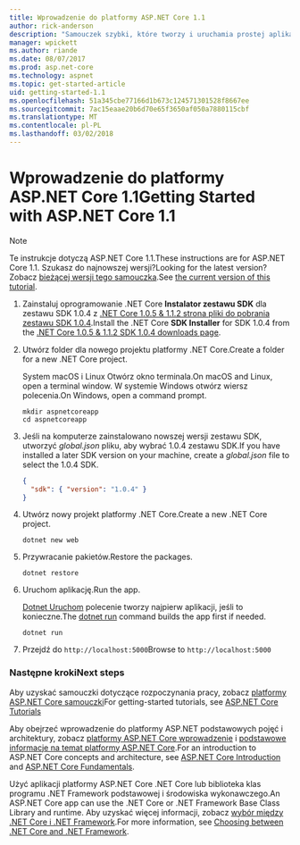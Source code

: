 ```yaml
---
title: Wprowadzenie do platformy ASP.NET Core 1.1
author: rick-anderson
description: "Samouczek szybki, które tworzy i uruchamia prostej aplikacji Hello World przy użyciu platformy ASP.NET Core 1.1."
manager: wpickett
ms.author: riande
ms.date: 08/07/2017
ms.prod: asp.net-core
ms.technology: aspnet
ms.topic: get-started-article
uid: getting-started-1.1
ms.openlocfilehash: 51a345cbe77166d1b673c124571301528f8667ee
ms.sourcegitcommit: 7ac15eaae20b6d70e65f3650af050a7880115cbf
ms.translationtype: MT
ms.contentlocale: pl-PL
ms.lasthandoff: 03/02/2018
---
```

# <a name="getting-started-with-aspnet-core-11"></a><span data-ttu-id="877af-103">Wprowadzenie do platformy ASP.NET Core 1.1</span><span class="sxs-lookup"><span data-stu-id="877af-103">Getting Started with ASP.NET Core 1.1</span></span>

> [!NOTE]
> <span data-ttu-id="877af-104">Te instrukcje dotyczą ASP.NET Core 1.1.</span><span class="sxs-lookup"><span data-stu-id="877af-104">These instructions are for ASP.NET Core 1.1.</span></span> <span data-ttu-id="877af-105">Szukasz do najnowszej wersji?</span><span class="sxs-lookup"><span data-stu-id="877af-105">Looking for the latest version?</span></span> <span data-ttu-id="877af-106">Zobacz [bieżącej wersji tego samouczka](xref:getting-started).</span><span class="sxs-lookup"><span data-stu-id="877af-106">See [the current version of this tutorial](xref:getting-started).</span></span>

1. <span data-ttu-id="877af-107">Zainstaluj oprogramowanie .NET Core **Instalator zestawu SDK** dla zestawu SDK 1.0.4 z [.NET Core 1.0.5 & 1.1.2 strona pliki do pobrania zestawu SDK 1.0.4](https://github.com/dotnet/core/blob/master/release-notes/download-archives/1.0.5-download.md).</span><span class="sxs-lookup"><span data-stu-id="877af-107">Install the .NET Core **SDK Installer** for SDK 1.0.4 from the [.NET Core 1.0.5 & 1.1.2 SDK 1.0.4 downloads page](https://github.com/dotnet/core/blob/master/release-notes/download-archives/1.0.5-download.md).</span></span>

2. <span data-ttu-id="877af-108">Utwórz folder dla nowego projektu platformy .NET Core.</span><span class="sxs-lookup"><span data-stu-id="877af-108">Create a folder for a new .NET Core project.</span></span>

   <span data-ttu-id="877af-109">System macOS i Linux Otwórz okno terminala.</span><span class="sxs-lookup"><span data-stu-id="877af-109">On macOS and Linux, open a terminal window.</span></span> <span data-ttu-id="877af-110">W systemie Windows otwórz wiersz polecenia.</span><span class="sxs-lookup"><span data-stu-id="877af-110">On Windows, open a command prompt.</span></span>

   ```terminal
   mkdir aspnetcoreapp
   cd aspnetcoreapp
   ```

2. <span data-ttu-id="877af-111">Jeśli na komputerze zainstalowano nowszej wersji zestawu SDK, utworzyć *global.json* pliku, aby wybrać 1.0.4 zestawu SDK.</span><span class="sxs-lookup"><span data-stu-id="877af-111">If you have installed a later SDK version on your machine, create a *global.json* file to select the 1.0.4 SDK.</span></span>

   ```json
   {
     "sdk": { "version": "1.0.4" }
   }
   ```

2. <span data-ttu-id="877af-112">Utwórz nowy projekt platformy .NET Core.</span><span class="sxs-lookup"><span data-stu-id="877af-112">Create a new .NET Core project.</span></span>

   ```terminal
   dotnet new web
   ```
   
3.  <span data-ttu-id="877af-113">Przywracanie pakietów.</span><span class="sxs-lookup"><span data-stu-id="877af-113">Restore the packages.</span></span>

    ```terminal
    dotnet restore
    ```

4. <span data-ttu-id="877af-114">Uruchom aplikację.</span><span class="sxs-lookup"><span data-stu-id="877af-114">Run the app.</span></span>

   <span data-ttu-id="877af-115">[Dotnet Uruchom](/dotnet/core/tools/dotnet-run) polecenie tworzy najpierw aplikacji, jeśli to konieczne.</span><span class="sxs-lookup"><span data-stu-id="877af-115">The [dotnet run](/dotnet/core/tools/dotnet-run) command builds the app first if needed.</span></span>

   ```terminal
   dotnet run
   ```

5. <span data-ttu-id="877af-116">Przejdź do `http://localhost:5000`</span><span class="sxs-lookup"><span data-stu-id="877af-116">Browse to `http://localhost:5000`</span></span>

<!-- H3 to avoid a single-entry internal TOC -->
### <a name="next-steps"></a><span data-ttu-id="877af-117">Następne kroki</span><span class="sxs-lookup"><span data-stu-id="877af-117">Next steps</span></span>

<span data-ttu-id="877af-118">Aby uzyskać samouczki dotyczące rozpoczynania pracy, zobacz [platformy ASP.NET Core samouczki](tutorials/index.md)</span><span class="sxs-lookup"><span data-stu-id="877af-118">For getting-started tutorials, see [ASP.NET Core Tutorials](tutorials/index.md)</span></span>

<span data-ttu-id="877af-119">Aby obejrzeć wprowadzenie do platformy ASP.NET podstawowych pojęć i architektury, zobacz [platformy ASP.NET Core wprowadzenie](index.md) i [podstawowe informacje na temat platformy ASP.NET Core](fundamentals/index.md).</span><span class="sxs-lookup"><span data-stu-id="877af-119">For an introduction to ASP.NET Core concepts and architecture, see [ASP.NET Core Introduction](index.md) and [ASP.NET Core Fundamentals](fundamentals/index.md).</span></span>

<span data-ttu-id="877af-120">Użyć aplikacji platformy ASP.NET Core .NET Core lub biblioteka klas programu .NET Framework podstawowej i środowiska wykonawczego.</span><span class="sxs-lookup"><span data-stu-id="877af-120">An ASP.NET Core app can use the .NET Core or .NET Framework Base Class Library and runtime.</span></span> <span data-ttu-id="877af-121">Aby uzyskać więcej informacji, zobacz [wybór między .NET Core i .NET Framework](https://docs.microsoft.com/dotnet/articles/standard/choosing-core-framework-server).</span><span class="sxs-lookup"><span data-stu-id="877af-121">For more information, see [Choosing between .NET Core and .NET Framework](https://docs.microsoft.com/dotnet/articles/standard/choosing-core-framework-server).</span></span>
